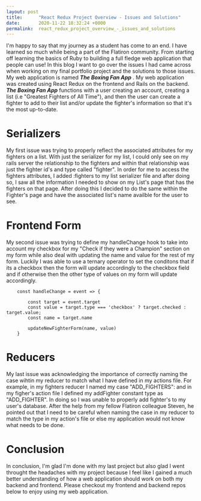 ```yaml
---
layout: post
title:      "React Redux Project Overview - Issues and Solutions"
date:       2020-11-22 18:32:24 +0000
permalink:  react_redux_project_overview_-_issues_and_solutions
---
```



I'm happy to say that my journey as a student has come to an end. I have learned so much while being a part of the Flatiron community. From starting off learning the basics of Ruby to building a full fledge web application that people can use! In this blog I want to go over the issues I had came across when working on my final portfolio project and the solutions to those issues. My web application is named ***The Boxing Fan App*** . My web application was created using React Redux on the frontend and Rails on the backend.  ***The Boxing Fan App***  functions with a user creating an account, creating a list (i.e "Greatest Fighters of All Time"), and then the user can create a fighter to add to their list and/or update the fighter's information so that it's the most up-to-date.

# **Serializers**
My first issue was trying to properly reflect the associated attributes for my fighters on a list. With just the serializer for my list, I could only see on my rails server the relationship to the fighters and within that relationship was just the fighter id's and type called "fighter". In order for me to access the fighters attributes, I added :fighters to my list serializer file and after doing so, I saw all the information I needed to show on my List's page that has the fighters on that page. After doing this I decided to do the same within the Fighter's page and have the associated list's name availble for the user to see.

# **Frontend Form**
My second issue was trying to define my handleChange hook to take into account my checkbox for my "Check if they were a Champion" section on my form while also deal with updating the name and value for the rest of my form. Luckily I was able to use a ternary operator to set the conditons that if its a checkbox then the form will update accordingly to the checkbox field and if otherwise then the other type of values on my form will update accordingly. 

```
    const handleChange = event => {

        const target = event.target
        const value = target.type === 'checkbox' ? target.checked : target.value;
        const name = target.name
        
        updateNewFighterForm(name, value)
    }
```

# **Reducers**
My last issue was acknowledging the importance of correctly naming the case wihtin my reducer to match what I have defined in my actions file. For example, in my fighters reducer I named my case "ADD_FIGHTERS": and in my figher's action file I defined my addFighter constant  type as "ADD_FIGHTER". In doing so I was unable to properly add fighter's to my user's database. After the help from my fellow Flatiron colleague Steven, he pointed out that I need to be careful when naming the case in my reducer to match the type in my action's file or else my application would not know what needs to be done.

# **Conclusion**
In conclusion, I'm glad I'm done with my last project but also glad I went throught the headaches with my project because I feel like I gained a much better understanding of how a web application should work on both my backend and frontend. Please checkout my frontend and backend repos below to enjoy using my web application.

